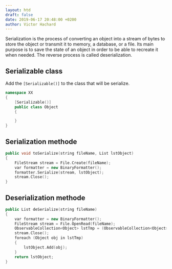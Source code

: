 ```yaml
---
layout: htd
draft: false
date: 2019-06-17 20:48:00 +0200
author: Victor Hachard
---
```


Serialization is the process of converting an object into a stream of bytes to store the object or transmit it to memory, a database, or a file. Its main purpose is to save the state of an object in order to be able to recreate it when needed. The reverse process is called deserialization.

## Serializable class

Add the `[Serializable()]` to the class that will be serialize.

```c++
namespace XX
{
    [Serializable()]
    public class Object
    {

    }
}
```

## Serialization methode

```c++
public void toSerialize(string fileName, List lstObject)
{
    FileStream stream = File.Create(fileName);
    var formatter = new BinaryFormatter();
    formatter.Serialize(stream, lstObject);
    stream.Close();
}
```

## Deserialization methode

```c++
public List deSerialize(string fileName)
{
    var formatter = new BinaryFormatter();
    FileStream stream = File.OpenRead(fileName);
    ObservableCollection<Object> lstTmp = (ObservableCollection<Object>)formatter.Deserialize(stream);
    stream.Close();
    foreach (Object obj in lstTmp)
    {
        lstObject.Add(obj);
    }
    return lstObject;
}
```
